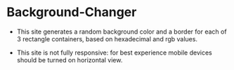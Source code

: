 # Background-Changer
* This site generates a random background color and a border for each of 3 rectangle containers, based on hexadecimal and rgb values.

* This site is not fully responsive: for best experience mobile devices should be turned on horizontal view.

